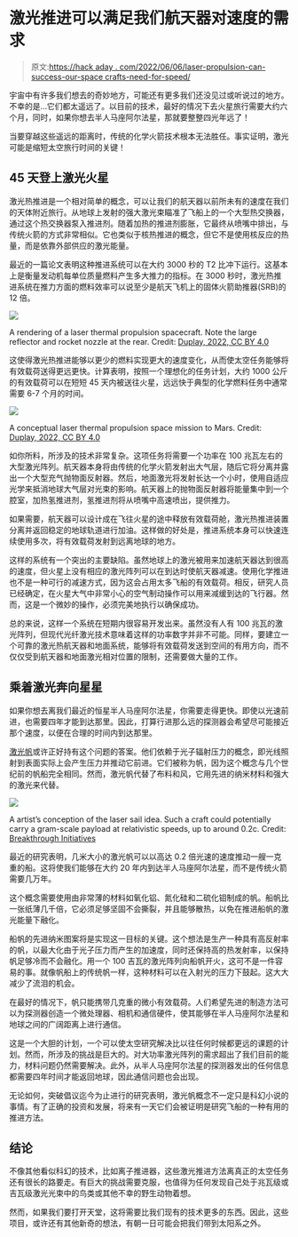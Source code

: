# 激光推进可以满足我们航天器对速度的需求

> 原文:[https://hack aday . com/2022/06/06/laser-propulsion-can-success-our-space crafts-need-for-speed/](https://hackaday.com/2022/06/06/laser-propulsion-could-satisfy-our-spacecrafts-need-for-speed/)

宇宙中有许多我们想去的奇妙地方，可能还有更多我们还没见过或听说过的地方。不幸的是…它们都太遥远了。以目前的技术，最好的情况下去火星旅行需要大约六个月，同时，如果你想去半人马座阿尔法星，那就要整整四光年远了！

当要穿越这些遥远的距离时，传统的化学火箭技术根本无法胜任。事实证明，激光可能是缩短太空旅行时间的关键！

## 45 天登上激光火星

激光热推进是一个相对简单的概念，可以让我们的航天器以前所未有的速度在我们的天体附近旅行。从地球上发射的强大激光束瞄准了飞船上的一个大型热交换器，通过这个热交换器泵入推进剂。随着加热的推进剂膨胀，它最终从喷嘴中排出，与传统火箭的方式非常相似。它也类似于核热推进的概念，但它不是使用核反应的热量，而是依靠外部供应的激光能量。

最近的一篇论文表明这种推进系统可以在大约 3000 秒的 T2 比冲下运行。这基本上是衡量发动机每单位质量燃料产生多大推力的指标。在 3000 秒时，激光热推进系统在推力方面的燃料效率可以说至少是航天飞机上的固体火箭助推器(SRB)的 12 倍。

![](../Images/020facadae6ae50ee55d5b8fef1eba4c.png)

A rendering of a laser thermal propulsion spacecraft. Note the large reflector and rocket nozzle at the rear. Credit: [Duplay, 2022, CC BY 4.0](https://www.researchgate.net/figure/Conceptual-render-of-a-Laser-Thermal-Propulsion-System-carrying-a-1-ton-payload-for-a_fig2_357553420)

这使得激光热推进能够以更少的燃料实现更大的速度变化，从而使太空任务能够将有效载荷送得更远更快。计算表明，按照一个理想化的任务计划，大约 1000 公斤的有效载荷可以在短短 45 天内被送往火星，远远快于典型的化学燃料任务中通常需要 6-7 个月的时间。

![](../Images/454eff07d907f99ac4f877820aaf493f.png)

A conceptual laser thermal propulsion space mission to Mars. Credit: [Duplay, 2022, CC BY 4.0](https://www.researchgate.net/figure/Concept-of-Operation-diagram-for-a-reusable-Laser-Thermal-Propulsion-System_fig1_357553420)

如你所料，所涉及的技术非常复杂。这项任务将需要一个功率在 100 兆瓦左右的大型激光阵列。航天器本身将由传统的化学火箭发射出大气层，随后它将分离并露出一个大型充气抛物面反射器。然后，地面激光将发射长达一个小时，使用自适应光学来抵消地球大气层对光束的影响。航天器上的抛物面反射器将能量集中到一个腔室，加热氢推进剂，氢推进剂将从喷嘴中高速喷出，提供推力。

如果需要，航天器可以设计成在飞往火星的途中释放有效载荷舱，激光热推进装置分离并返回稳定的地球轨道进行加油。这样做的好处是，推进系统本身可以快速连续使用多次，将有效载荷发射到远离地球的地方。

这样的系统有一个突出的主要缺陷。虽然地球上的激光被用来加速航天器达到很高的速度，但火星上没有相应的激光阵列可以在到达时使航天器减速。使用化学推进也不是一种可行的减速方式，因为这会占用太多飞船的有效载荷。相反，研究人员已经确定，在火星大气中非常小心的空气制动操作可以用来减缓到达的飞行器。然而，这是一个微妙的操作，必须完美地执行以确保成功。

总的来说，这样一个系统在短期内很容易开发出来。虽然没有人有 100 兆瓦的激光阵列，但现代光纤激光技术意味着这样的功率数字并非不可能。同样，要建立一个可靠的激光热航天器和地面系统，能够将有效载荷发送到空间的有用方向，而不仅仅受到航天器和地面激光相对位置的限制，还需要做大量的工作。

## 乘着激光奔向星星

如果你想去离我们最近的恒星半人马座阿尔法星，你需要走得更快。即使以光速前进，也需要四年才能到达那里。因此，打算行进那么远的探测器会希望尽可能接近那个速度，以便在合理的时间内到达那里。

[激光帆](https://blog.seas.upenn.edu/how-to-design-a-sail-that-wont-tear-or-melt-on-an-interstellar-voyage/)或许正好持有这个问题的答案。他们依赖于光子辐射压力的概念，即光线照射到表面实际上会产生压力并推动它前进。它们被称为帆，因为这个概念与几个世纪前的帆船完全相同。然而，激光帆代替了布料和风，它用先进的纳米材料和强大的激光来代替。

[![](../Images/1f01fab11e59b1b798e826dde02ec1e9.png)](https://hackaday.com/wp-content/uploads/2022/05/laser-breakthru.jpg)

A artist’s conception of the laser sail idea. Such a craft could potentially carry a gram-scale payload at relativistic speeds, up to around 0.2c. Credit: [Breakthrough Initiatives](https://breakthroughinitiatives.org/initiative/3)

最近的研究表明，几米大小的激光帆可以以高达 0.2 倍光速的速度推动一艘一克重的船。这将使我们能够在大约 20 年内到达半人马座阿尔法星，而不是传统火箭需要几万年。

这个概念需要使用由非常薄的材料如氧化铝、氮化硅和二硫化钼制成的帆。船帆比一张纸薄几千倍，它必须足够坚固不会撕裂，并且能够散热，以免在推进船帆的激光能量下融化。

船帆的先进纳米图案将是实现这一目标的关键。这个想法是生产一种具有高反射率的帆，以最大化由于光子压力而产生的加速度，同时还保持高的热发射率，以保持帆足够冷而不会融化。用一个 100 吉瓦的激光阵列向船帆开火，这可不是一件容易的事。就像帆船上的传统帆一样，这种材料可以在入射光的压力下鼓起。这大大减少了流泪的机会。

在最好的情况下，帆只能携带几克重的微小有效载荷。人们希望先进的制造方法可以为探测器创造一个微处理器、相机和通信硬件，使其能够在半人马座阿尔法星和地球之间的广阔距离上进行通信。

这是一个大胆的计划，一个可以使太空研究解决比以往任何时候都更远的课题的计划。然而，所涉及的挑战是巨大的。对大功率激光阵列的需求超出了我们目前的能力，材料问题仍然需要解决。此外，从半人马座阿尔法星的探测器发出的任何信息都需要四年时间才能返回地球，因此通信问题也会出现。

无论如何，突破倡议迄今为止进行的研究表明，激光帆概念不一定只是科幻小说的事情。有了正确的投资和发展，将来有一天它们会被证明是研究飞船的一种有用的推进方法。

## 结论

不像其他看似科幻的技术，比如离子推进器，这些激光推进方法离真正的太空任务还有很长的路要走。有巨大的挑战需要克服，也值得为任何发现自己处于兆瓦级或吉瓦级激光光束中的鸟类或其他不幸的野生动物着想。

然而，如果我们要打开天堂，这将需要比我们现有的技术更多的东西。因此，这些项目，或许还有其他新奇的想法，有朝一日可能会把我们带到太阳系之外。